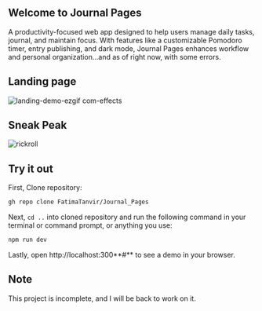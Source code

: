 ## Welcome to Journal Pages

A productivity-focused web app designed to help users manage daily tasks, journal, and maintain focus. With features like a customizable Pomodoro timer, entry publishing, and dark mode, Journal Pages enhances workflow and personal organization...and as of right now, with some errors.

## Landing page

![landing-demo-ezgif com-effects](https://github.com/user-attachments/assets/af3a7d09-a11f-4ee6-9e44-c58b3898df61)

## Sneak Peak

![rickroll](https://github.com/user-attachments/assets/014c5480-f393-434f-a546-e931cbbe3ee3)

## Try it out

First, Clone repository:

```bash 
gh repo clone FatimaTanvir/Journal_Pages
```
Next, ```cd ..``` into cloned repository and run the following command in your terminal or command prompt, or anything you use:

```bash
npm run dev
```
Lastly, open http://localhost:300**#** to see a demo in your browser.

## Note 
This project is incomplete, and I will be back to work on it.
